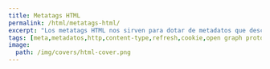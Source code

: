 ```yaml
---
title: Metatags HTML
permalink: /html/metatags-html/
excerpt: "Los metatags HTML nos sirven para dotar de metadatos que describan ciertas propiedades adicionales de la página como el autor, tipo, fecha actualización,…."
tags: [meta,metadatos,http,content-type,refresh,cookie,open graph protocol]
image:
  path: /img/covers/html-cover.png
---
```

